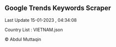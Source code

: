 

## Google Trends Keywords Scraper 
 
Last Update 15-01-2023 , 04:34:08

Country List :
VIETNAM.json



© Abdul Muttaqin 
